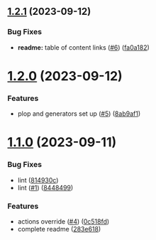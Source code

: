 ## [1.2.1](https://github.com/JFeremy/React-Ts-Next-Boilerplate/compare/v1.2.0...v1.2.1) (2023-09-12)


### Bug Fixes

* **readme:** table of content links ([#6](https://github.com/JFeremy/React-Ts-Next-Boilerplate/issues/6)) ([fa0a182](https://github.com/JFeremy/React-Ts-Next-Boilerplate/commit/fa0a1829844d8df547e1026436fdeb88fba4cd75))

# [1.2.0](https://github.com/JFeremy/React-Ts-Next-Boilerplate/compare/v1.1.0...v1.2.0) (2023-09-12)


### Features

* plop and generators set up ([#5](https://github.com/JFeremy/React-Ts-Next-Boilerplate/issues/5)) ([8ab9af1](https://github.com/JFeremy/React-Ts-Next-Boilerplate/commit/8ab9af100b9ff05a2bd6a81dd6e206dfd1bcde07))

# [1.1.0](https://github.com/JFeremy/React-Ts-Next-Boilerplate/compare/v1.0.0...v1.1.0) (2023-09-11)


### Bug Fixes

* lint ([814930c](https://github.com/JFeremy/React-Ts-Next-Boilerplate/commit/814930c971f56d2407e10142e2f3f8f4ac1cc180))
* lint ([#1](https://github.com/JFeremy/React-Ts-Next-Boilerplate/issues/1)) ([8448499](https://github.com/JFeremy/React-Ts-Next-Boilerplate/commit/84484992686299efd2f76d4d694800176754b31d))


### Features

* actions override ([#4](https://github.com/JFeremy/React-Ts-Next-Boilerplate/issues/4)) ([0c518fd](https://github.com/JFeremy/React-Ts-Next-Boilerplate/commit/0c518fdf2b6412469fd43a7e49ea1066f560cfd3))
* complete readme ([283e618](https://github.com/JFeremy/React-Ts-Next-Boilerplate/commit/283e618bdf39593fc7b84657a6b61c2a7f0bab9b))
